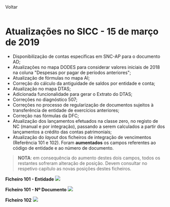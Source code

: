 <div style="width:100%; height:30px"><span onclick="loadMdDoc('atualizacoes', ['btnMenu'],'', null)" class="voltar">Voltar</span></div>

# Atualizações no SICC - 15 de março de 2019

- Disponibilização de contas específicas em SNC-AP para o documento AD;
- Atualizações no mapa DODES para considerar valores iniciais de 2018 na coluna "Despesas por pagar de períodos anteriores";
- Atualização de fórmulas no mapa AI;
- Correção do cálculo da antiguidade de saldos por entidade e conta;
- Atualização no mapa DTAS;
- Adicionada funcionalidade para gerar o Extrato do DTAS;
- Correções no diagnóstico 507;
- Correções no processo de regularização de documentos sujeitos à transferência de entidade de exercícios anteriores;
- Correção nas fórmulas da DFC;
- Atualização dos lançamentos efetuados na classe zero, no registo de NC (manual e por integração), passando a serem calculados a partir dos lançamentos a crédito das contas patrimoniais;
- Atualização do _layout_ dos ficheiros de integração de vencimentos (Referência 101 e 102). Foram **aumentados** os campos referentes ao código de entidade e ao número de documento.  

>**NOTA**: em consequência do aumento destes dois campos, todos os restantes sofreram alteração de posição. Devem consultar no respetivo capítulo as novas posições destes ficheiros.


**Ficheiro 101 - Entidade**
![](https://spmssicc.github.io/pages/markdown/atual_sist_14_mar_9.assets/atual_sist_14_mar_9-2d883849.png)

**Ficheiro 101 - Nº Documento**
![](https://spmssicc.github.io/pages/markdown/atual_sist_14_mar_9.assets/atual_sist_14_mar_9-30ef9c04.png)

**Ficheiro 102**
![](https://spmssicc.github.io/pages/markdown/atual_sist_14_mar_9.assets/atual_sist_14_mar_9-ff1121d7.png)
